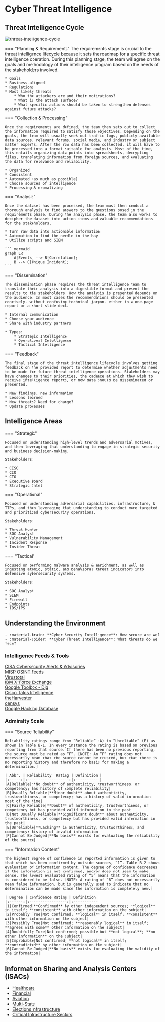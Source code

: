 # Cyber Threat Intelligence

## Threat Intelligence Cycle

![threat-intelligence-cycle](../static/images/threat-intelligence-cycle.png)

=== "Planning & Requirements"
    The requirements stage is crucial to the threat intelligence lifecycle because it sets the roadmap for a specific threat intelligence operation. During this planning stage, the team will agree on the goals and methodology of their intelligence program based on the needs of the stakeholders involved.

    * Goals
    * Business-aligned
    * Regulations
    * Most likely threats
        * Who the attackers are and their motivations?
        * What is the attack surface?
        * What specific actions should be taken to strengthen defenses against future attacks?

=== "Collection & Processing"

    Once the requirements are defined, the team then sets out to collect the information required to satisfy those objectives. Depending on the goals, the team will usually seek out traffic logs, publicly available data sources, relevant forums, social media, and industry or subject matter experts. After the raw data has been collected, it will have to be processed into a format suitable for analysis. Most of the time, this entails organizing data points into spreadsheets, decrypting files, translating information from foreign sources, and evaluating the data for relevance and reliability.

    * Organized
    * Consistent
    * Automated (as much as possible)
    * Choose sources of intelligence
    * Processing & nromalizing

=== "Analysis"

    Once the dataset has been processed, the team must then conduct a thorough analysis to find answers to the questions posed in the requirements phase. During the analysis phase, the team also works to decipher the dataset into action items and valuable recommendations for the stakeholders.

    * Turn raw data into actionable information
    * Automation to find the needle in the hay
    * Utilize scripts and SIEM

    ``` mermaid
    graph LR
        A[Events] --> B[Correlation];
        B --> C[Unique Incident];
    ```

=== "Dissemination"

    The dissemination phase requires the threat intelligence team to translate their analysis into a digestible format and present the results to the stakeholders. How the analysis is presented depends on the audience. In most cases the recommendations should be presented concisely, without confusing technical jargon, either in a one-page report or a short slide deck.

    * Internal communication
    * Choose your audience
    * Share with industry partners

    * Types:
        * Strategic Intelligence
        * Operational Intelligence
        * Tactical Intelligence

=== "Feedback"

    The final stage of the threat intelligence lifecycle involves getting feedback on the provided report to determine whether adjustments need to be made for future threat intelligence operations. Stakeholders may have changes to their priorities, the cadence at which they wish to receive intelligence reports, or how data should be disseminated or presented.

    * New findings, new information
    * Lessons learned
    * New threats? Need for change?
    * Update processes

## Intelligence Areas

=== "Strategic"

    Focused on understanding high-level trends and adversarial motives, and then leveraging that understanding to engage in strategic security and business decision-making.  
      
    Stakeholders:

    * CISO
    * CIO
    * CTO
    * Executive Board
    * Strategic Intel

=== "Operational"

    Focused on understanding adversarial capabilities, infrastructure, & TTPs, and then leveraging that understanding to conduct more targeted and prioritized cybersecurity operations.  
      
    Stakeholders:

    * Threat Hunter
    * SOC Analyst
    * Vulnerability Management
    * Incident Response
    * Insider Threat

=== "Tactical"

    Focused on performing malware analysis & enrichment, as well as ingesting atomic, static, and behavioral threat indicators into defensive sybersecurity systems.  
      
    Stakeholders:
    
    * SOC Analyst
    * SIEM
    * Firewall
    * Endpoints
    * IDS/IPS

## Understanding the Environment

<div class="grid cards" markdown>

    - :material-brain: **Cyber Security Intelligence**: How secure are we?
    - :material-spider: **Cyber Threat Intelligence**: What threats do we face?

</div>

### Intelligence Feeds & Tools

[CISA Cybersecurity Alerts & Advisories](https://www.cisa.gov/news-events/cybersecurity-advisories)  
[MISP OSINT Feeds](https://misp-project.org/feeds/)  
[Virustotal](https://www.virustotal.com/gui/home/upload)  
[IBM X-Force Exchange](https://exchange.xforce.ibmcloud.com/)  
[Google Toolbox - Dig](https://toolbox.googleapps.com/apps/dig/)  
[Cisco Talos Intelligence](https://talosintelligence.com/)  
[theHarvester](https://github.com/laramies/theHarvester)  
[censys](https://search.censys.io/search?resource=hosts)  
[Google Hacking Database](https://www.exploit-db.com/google-hacking-database)

### Admiralty Scale

=== "Source Reliability"

    Reliability ratings range from “Reliable” (A) to “Unreliable” (E) as shown in Table B-1. In every instance the rating is based on previous reporting from that source. If there has been no previous reporting, the source must be rated as “F”. [NOTE: An “F” rating does not necessarily mean that the source cannot be trusted, but that there is no reporting history and therefore no basis for making a determination.]

    | Abbr. | Reliability  Rating | Definition |
    |:-----:|:-------------------:|:-----------|
    |A|Reliable|**No doubt** of authenticity, trustworthiness, or competency; has history of complete reliability|
    |B|Usually Reliable|**Minor doubt** about authenticity, trustworthiness, or competency; has a history of valid information most of the time|
    |C|Fairly Reliable|**Doubt** of authenticity, trustworthiness, or competency but has provided valid information in the past|
    |D|Not Usually Reliable|**Significant doubt** about authenticity, trustworthiness, or competency but has provided valid information in the past|
    |E|Unreliable|**Lacking** in authenticity, trustworthiness, and competency; history of invalid information|
    |F|Cannot Be Judged|**No basis** exists for evaluating the reliability of the source|

=== "Information Content"

    The highest degree of confidence in reported information is given to that which has been confirmed by outside sources, “1”. Table B-2 shows evaluation of information content. The degree of confidence decreases if the information is not confirmed, and/or does not seem to make sense. The lowest evaluated rating of “5” means that the information is considered to be false. [NOTE: A rating of “6” does not necessarily mean false information, but is generally used to indicate that no determination can be made since the information is completely new.]

    | Degree | Confidence Rating | Definition |
    |:------:|:-----------------:|:-----------|
    |1|Confirmed|**Confirmed** by other independent sources; **logical** in itself; **consistent** with other information on the subject|
    |2|Probably True|Not confirmed; **logical** in itself; **consistent** with other information on the subject|
    |3|Possibly True|Not confirmed; **reasonably logical** in itself; **agrees with some** other information on the subject|
    |4|Doubtfully Ture|Not confirmed; possible but **not logical**; **no other information** on the subject|
    |5|Improbable|Not confirmed; **not logical** in itself; **contradicted** by other information on the subject|
    |6|Cannot Be Judged|**No basis** exists for evaluating the validity of the information|

## Information Sharing and Analysis Centers (ISACs)

- [Healthcare](https://h-isac.org)
- [Financial](https://fsisac.com)
- [Aviation](https://a-isac.com)
- [Multi-State](https://www.cisecurity.org/ms-isac)
- [Elections Infrastructure](https://www.cisecurity.org/ei-isac)
- [Critical Infrastructure Sectors](https://www.cisa.gov/topics/critical-infrastructure-security-and-resilience/critical-infrastructure-sectors)